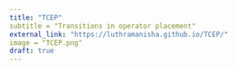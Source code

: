 ```yaml
---
title: "TCEP"
subtitle = "Transitions in operator placement"
external_link: "https://luthramanisha.github.io/TCEP/"
image = "TCEP.png"
draft: true
---
```

